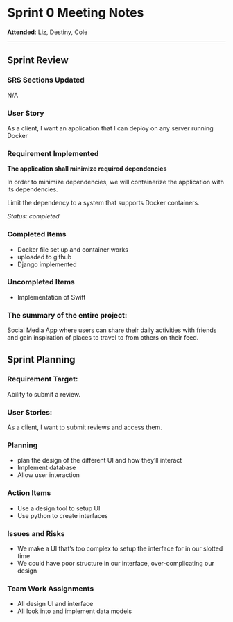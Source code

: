 # Sprint 0 Meeting Notes

**Attended**: Liz, Destiny, Cole

***

## Sprint Review

### SRS Sections Updated

N/A

### User Story

As a client, I want an application that I can deploy on any server running Docker

### Requirement Implemented

**The application shall minimize required dependencies**

In order to minimize dependencies, we will containerize the application with its dependencies. 

Limit the dependency to a system that supports Docker containers.

*Status: completed* 

### Completed Items

- Docker file set up and container works 
- uploaded to github
- Django implemented

### Uncompleted Items

- Implementation of Swift

### The summary of the entire project:

Social Media App where users can share their daily activities with friends and gain inspiration of places to travel to from others on their feed.

## Sprint Planning

### Requirement Target:

Ability to submit a review.

### User Stories:

As a client, I want to submit reviews and access them.

### Planning

- plan the design of the different UI and how they’ll interact
- Implement database 
- Allow user interaction


### Action Items

- Use a design tool to setup UI
- Use python to create interfaces


### Issues and Risks
 
- We make a UI that’s too complex to setup the interface for in our slotted time
- We could have poor structure in our interface, over-complicating our design

### Team Work Assignments
 
- All design UI and interface
- All look into and implement data models
